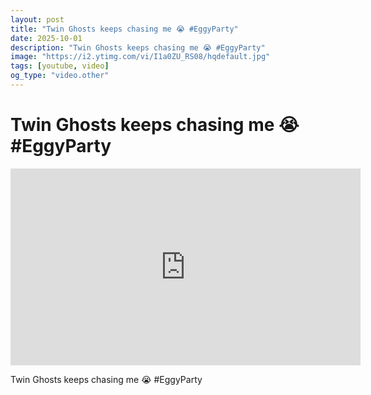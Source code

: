 ```yaml
---
layout: post
title: "Twin Ghosts keeps chasing me 😭 #EggyParty"
date: 2025-10-01
description: "Twin Ghosts keeps chasing me 😭 #EggyParty"
image: "https://i2.ytimg.com/vi/I1a0ZU_RS08/hqdefault.jpg"
tags: [youtube, video]
og_type: "video.other"
---
```


<script type="application/ld+json">
{
  "@context": "http://schema.org",
  "@type": "VideoObject",
  "name": "Twin Ghosts keeps chasing me \ud83d\ude2d #EggyParty",
  "description": "Twin Ghosts keeps chasing me \ud83d\ude2d #EggyParty",
  "thumbnailUrl": "https://i2.ytimg.com/vi/I1a0ZU_RS08/hqdefault.jpg",
  "uploadDate": "2025-10-01T05:12:54",
  "embedUrl": "https://www.youtube.com/embed/I1a0ZU_RS08",
  "publisher": {
    "@type": "Person",
    "name": "Celo Zaga"
  },
  "mainEntityOfPage": {
    "@type": "WebPage",
    "@id": "https://celozaga.github.io/2025/10/01/twin-ghosts-keeps-chasing-me-\ud83d\ude2d-#eggyparty-I1a0ZU_RS08.html"
  },
  "duration": "PT0M0S"
}
</script>

<script type="application/ld+json">
{
  "@context": "http://schema.org",
  "@type": "BlogPosting",
  "headline": "Twin Ghosts keeps chasing me \ud83d\ude2d #EggyParty",
  "image": "https://i2.ytimg.com/vi/I1a0ZU_RS08/hqdefault.jpg",
  "publisher": {
    "@type": "Person",
    "name": "Celo Zaga"
  },
  "url": "https://celozaga.github.io/2025/10/01/twin-ghosts-keeps-chasing-me-\ud83d\ude2d-#eggyparty-I1a0ZU_RS08.html",
  "datePublished": "2025-10-01T05:12:54",
  "dateCreated": "2025-10-01T05:12:54",
  "dateModified": "2025-10-01T05:12:54",
  "description": "Twin Ghosts keeps chasing me \ud83d\ude2d #EggyParty",
  "author": {
    "@type": "Person",
    "name": "Celo Zaga"
  },
  "mainEntityOfPage": {
    "@type": "WebPage",
    "@id": "https://celozaga.github.io/2025/10/01/twin-ghosts-keeps-chasing-me-\ud83d\ude2d-#eggyparty-I1a0ZU_RS08.html"
  }
}
</script>

<h1 class="youtube-post-title">Twin Ghosts keeps chasing me 😭 #EggyParty</h1>

<iframe width="560" height="315" src="https://www.youtube.com/embed/I1a0ZU_RS08" class="youtube-post-embed" frameborder="0" allowfullscreen></iframe>

<p class="youtube-post-description">Twin Ghosts keeps chasing me 😭 #EggyParty</p>
